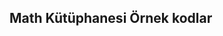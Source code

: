<h2>Math Kütüphanesi Örnek kodlar</h2>
<br><br>
<img src="https://github.com/mfadak/Java_Programming/blob/main/Hafta2/Ornek4/formul.png?raw=true" alt="">
